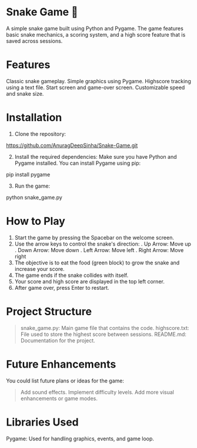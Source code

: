 # Snake Game 🐍
A simple snake game built using Python and Pygame. The game features basic snake mechanics, a scoring system, and a high score feature that is saved across sessions.

# Features
Classic snake gameplay.
Simple graphics using Pygame.
Highscore tracking using a text file.
Start screen and game-over screen.
Customizable speed and snake size.

# Installation

1. Clone the repository:

https://github.com/AnuragDeepSinha/Snake-Game.git


2. Install the required dependencies: Make sure you have Python and Pygame installed. You can install Pygame using pip:
   
pip install pygame

3. Run the game:

python snake_game.py

# How to Play
1. Start the game by pressing the Spacebar on the welcome screen.
2. Use the arrow keys to control the snake's direction:
       . Up Arrow: Move up
       . Down Arrow: Move down
       . Left Arrow: Move left
       . Right Arrow: Move right
3. The objective is to eat the food (green block) to grow the snake and increase your score.
4. The game ends if the snake collides with itself.
5. Your score and high score are displayed in the top left corner.
6. After game over, press Enter to restart.
   
# Project Structure
 > snake_game.py: Main game file that contains the code.
 > highscore.txt: File used to store the highest score between sessions.
 > README.md: Documentation for the project.

# Future Enhancements 
You could list future plans or ideas for the game:
  > Add sound effects.
  > Implement difficulty levels.
  > Add more visual enhancements or game modes.
> 
# Libraries Used
Pygame: Used for handling graphics, events, and game loop.
